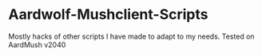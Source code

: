 # Aardwolf-Mushclient-Scripts
Mostly hacks of other scripts I have made to adapt to my needs. Tested on AardMush v2040
